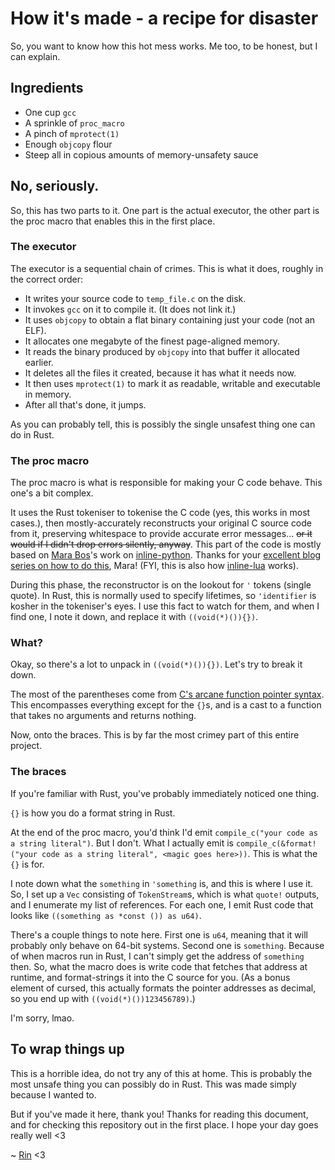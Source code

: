 # How it's made - a recipe for disaster
So, you want to know how this hot mess works. Me too, to be honest, but I can explain.

## Ingredients
 - One cup `gcc`
 - A sprinkle of `proc_macro`
 - A pinch of `mprotect(1)`
 - Enough `objcopy` flour
 - Steep all in copious amounts of memory-unsafety sauce

## No, seriously.
So, this has two parts to it. One part is the actual executor, the other part is the proc macro that enables this in the first place.

### The executor
The executor is a sequential chain of crimes. This is what it does, roughly in the correct order:
- It writes your source code to `temp_file.c` on the disk.
- It invokes `gcc` on it to compile it. (It does not link it.)
- It uses `objcopy` to obtain a flat binary containing just your code (not an ELF).
- It allocates one megabyte of the finest page-aligned memory.
- It reads the binary produced by `objcopy` into that buffer it allocated earlier.
- It deletes all the files it created, because it has what it needs now.
- It then uses `mprotect(1)` to mark it as readable, writable and executable in memory.
- After all that's done, it jumps.

As you can probably tell, this is possibly the single unsafest thing one can do in Rust.

### The proc macro
The proc macro is what is responsible for making your C code behave. This one's a bit complex.

It uses the Rust tokeniser to tokenise the C code (yes, this works in most cases.), then mostly-accurately reconstructs your original C source code from it, preserving whitespace to provide accurate error messages... ~~or it would if I didn't drop errors silently, anyway~~. This part of the code is mostly based on [Mara Bos](https://m-ou.se/)'s work on [inline-python](https://github.com/fusion-engineering/inline-python). Thanks for your [excellent blog series on how to do this](https://blog.m-ou.se/writing-python-inside-rust-1/), Mara! (FYI, this is also how [inline-lua](https://github.com/ry00001/inline-lua) works).  

During this phase, the reconstructor is on the lookout for `'` tokens (single quote). In Rust, this is normally used to specify lifetimes, so `'identifier` is kosher in the tokeniser's eyes. I use this fact to watch for them, and when I find one, I note it down, and replace it with `((void(*)()){})`.

### What?

Okay, so there's a lot to unpack in `((void(*)()){})`. Let's try to break it down.

The most of the parentheses come from [C's arcane function pointer syntax](https://www.cprogramming.com/tutorial/function-pointers.html). This encompasses everything except for the `{}`s, and is a cast to a function that takes no arguments and returns nothing.

Now, onto the braces. This is by far the most crimey part of this entire project.

### The braces
If you're familiar with Rust, you've probably immediately noticed one thing.

`{}` is how you do a format string in Rust.

At the end of the proc macro, you'd think I'd emit `compile_c("your code as a string literal")`. But I don't. What I actually emit is `compile_c(&format!("your code as a string literal", <magic goes here>))`. This is what the `{}` is for.

I note down what the `something` in `'something` is, and this is where I use it. So, I set up a `Vec` consisting of `TokenStream`s, which is what `quote!` outputs, and I enumerate my list of references. For each one, I emit Rust code that looks like `((something as *const ()) as u64)`.

There's a couple things to note here. First one is `u64`, meaning that it will probably only behave on 64-bit systems. Second one is `something`. Because of when macros run in Rust, I can't simply get the address of `something` then. So, what the macro does is write code that fetches that address at runtime, and format-strings it into the C source for you. (As a bonus element of cursed, this actually formats the pointer addresses as decimal, so you end up with `((void(*)())123456789)`.)

I'm sorry, lmao.

## To wrap things up
This is a horrible idea, do not try any of this at home. This is probably the most unsafe thing you can possibly do in Rust. This was made simply because I wanted to.

But if you've made it here, thank you! Thanks for reading this document, and for checking this repository out in the first place. I hope your day goes really well <3

~ [Rin](https://twitter.com/lostkagamine) <3